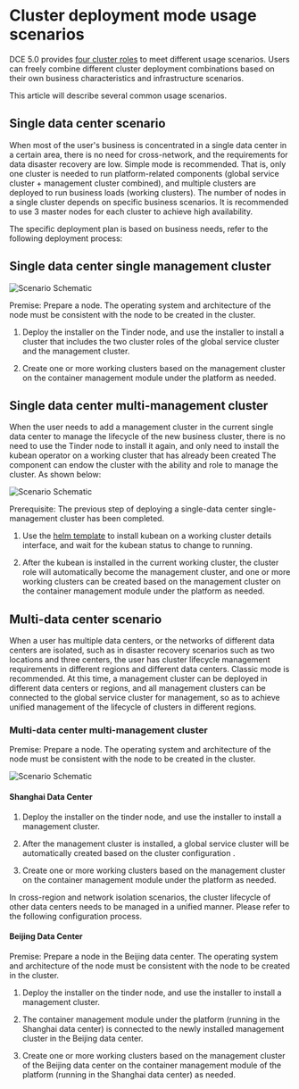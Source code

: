 # Cluster deployment mode usage scenarios

DCE 5.0 provides [four cluster roles](../../kpanda/07UserGuide/Clusters/ClusterRole.md) to meet different usage scenarios. Users can freely combine different cluster deployment combinations based on their own business characteristics and infrastructure scenarios.

This article will describe several common usage scenarios.

## Single data center scenario

When most of the user's business is concentrated in a single data center in a certain area, there is no need for cross-network, and the requirements for data disaster recovery are low. Simple mode is recommended. That is, only one cluster is needed to run platform-related components (global service cluster + management cluster combined), and multiple clusters are deployed to run business loads (working clusters). The number of nodes in a single cluster depends on specific business scenarios. It is recommended to use 3 master nodes for each cluster to achieve high availability.

The specific deployment plan is based on business needs, refer to the following deployment process:

## Single data center single management cluster

![Scenario Schematic](../images/scenario01.png)

Premise: Prepare a node. The operating system and architecture of the node must be consistent with the node to be created in the cluster.

1. Deploy the installer on the Tinder node, and use the installer to install a cluster that includes the two cluster roles of the global service cluster and the management cluster.

1. Create one or more working clusters based on the management cluster on the container management module under the platform as needed.

## Single data center multi-management cluster

When the user needs to add a management cluster in the current single data center to manage the lifecycle of the new business cluster, there is no need to use the Tinder node to install it again, and only need to install the kubean operator on a working cluster that has already been created The component can endow the cluster with the ability and role to manage the cluster. As shown below:

![Scenario Schematic](../images/scenario02.png)

Prerequisite: The previous step of deploying a single-data center single-management cluster has been completed.

1. Use the [helm template](../../kpanda/07UserGuide/helm/README.md) to install kubean on a working cluster details interface, and wait for the kubean status to change to running.

1. After the kubean is installed in the current working cluster, the cluster role will automatically become the management cluster, and one or more working clusters can be created based on the management cluster on the container management module under the platform as needed.

## Multi-data center scenario

When a user has multiple data centers, or the networks of different data centers are isolated, such as in disaster recovery scenarios such as two locations and three centers, the user has cluster lifecycle management requirements in different regions and different data centers. Classic mode is recommended. At this time, a management cluster can be deployed in different data centers or regions, and all management clusters can be connected to the global service cluster for management, so as to achieve unified management of the lifecycle of clusters in different regions.

### Multi-data center multi-management cluster

Premise: Prepare a node. The operating system and architecture of the node must be consistent with the node to be created in the cluster.

![Scenario Schematic](../images/scenario03.png)

#### Shanghai Data Center

1. Deploy the installer on the tinder node, and use the installer to install a management cluster.

1. After the management cluster is installed, a global service cluster will be automatically created based on the cluster configuration <!--link to be added-->.

1. Create one or more working clusters based on the management cluster on the container management module under the platform as needed.

In cross-region and network isolation scenarios, the cluster lifecycle of other data centers needs to be managed in a unified manner. Please refer to the following configuration process.

#### Beijing Data Center

Premise: Prepare a node in the Beijing data center. The operating system and architecture of the node must be consistent with the node to be created in the cluster.

1. Deploy the installer on the tinder node, and use the installer to install a management cluster.

1. The container management module under the platform (running in the Shanghai data center) is connected to the newly installed management cluster in the Beijing data center.

1. Create one or more working clusters based on the management cluster of the Beijing data center on the container management module of the platform (running in the Shanghai data center) as needed.